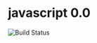 # javascript 0.0

![Build Status](https://travis-ci.org/cyber-dojo-languages/javascript-0.0.svg?branch=master)
